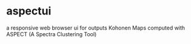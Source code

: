 # aspectui
a responsive web browser ui for outputs Kohonen Maps computed with ASPECT (A Spectra Clustering Tool)

